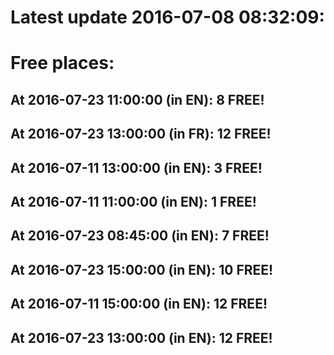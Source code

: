 # Latest update 2016-07-08 08:32:09:
# Free places:
## At 2016-07-23 11:00:00 (in EN): 8 FREE!
## At 2016-07-23 13:00:00 (in FR): 12 FREE!
## At 2016-07-11 13:00:00 (in EN): 3 FREE!
## At 2016-07-11 11:00:00 (in EN): 1 FREE!
## At 2016-07-23 08:45:00 (in EN): 7 FREE!
## At 2016-07-23 15:00:00 (in EN): 10 FREE!
## At 2016-07-11 15:00:00 (in EN): 12 FREE!
## At 2016-07-23 13:00:00 (in EN): 12 FREE!
